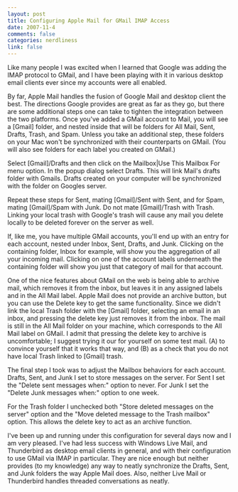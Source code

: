 ```yaml
--- 
layout: post
title: Configuring Apple Mail for GMail IMAP Access
date: 2007-11-4
comments: false
categories: nerdliness
link: false
---
```

Like many people I was excited when I learned that Google was adding the IMAP protocol to GMail, and I have been playing with it in various desktop email clients ever since my accounts were all enabled.

By far, Apple Mail handles the fusion of Google Mail and desktop client the best.  The directions Google provides are great as far as they go, but there are some additional steps one can take to tighten the integration between the two platforms.  Once you've added a GMail account to Mail, you will see a [Gmail] folder, and nested inside that will be folders for All Mail, Sent, Drafts, Trash, and Spam.  Unless you take an additional step, these folders on your Mac won't be synchronized with their counterparts on GMail.  (You will also see folders for each label you created on GMail.)

Select [Gmail]/Drafts and then click on the Mailbox|Use This Mailbox For menu option.  In the popup dialog select Drafts.  This will link Mail's drafts folder with Gmails.  Drafts created on your computer will be synchronized with the folder on Googles server.

Repeat these steps for Sent, mating [Gmail]/Sent with Sent, and for Spam, mating [Gmail]/Spam with Junk.  Do not mate [Gmail]/Trash with Trash.  Linking your local trash with Google's trash will cause any mail you delete locally to be deleted forever on the server as well.

If, like me, you have multiple GMail accounts, you'll end up with an entry for each account, nested under Inbox, Sent, Drafts, and Junk.  Clicking on the containing folder, Inbox for example, will show you the aggregation of all your incoming mail.  Clicking on one of the account labels underneath the containing folder will show you just that category of mail for that account.

One of the nice features about GMail on the web is being able to archive mail, which removes it from the inbox, but leaves it in any assigned labels and in the All Mail label.  Apple Mail does not provide an archive button, but you can use the Delete key to get the same functionality.  Since we didn't link the local Trash folder with the [Gmail] folder, selecting an email in an inbox, and pressing the delete key just removes it from the inbox.  The mail is still in the All Mail folder on your machine, which corresponds to the All Mail label on GMail.  I admit that pressing the delete key to archive is uncomfortable; I suggest trying it our for yourself on some test mail.  (A) to convince yourself that it works that way, and (B) as a check that you do not have local Trash linked to [Gmail] trash.

The final step I took was to adjust the Mailbox behaviors for each account.  Drafts, Sent, and Junk I set to store messages on the server.  For Sent I set the "Delete sent messages when:" option to never.  For Junk I set the "Delete Junk messages when:" option to one week.

For the Trash folder I unchecked both "Store deleted messages on the server" option and the "Move deleted message to the Trash mailbox" option.  This allows the delete key to act as an archive function.

I've been up and running under this configuration for several days now and I am very pleased.  I've had less success with Windows Live Mail, and Thunderbird as desktop email clients in general, and with their configuration to use GMail via IMAP in particular.  They are nice enough but neither provides (to my knowledge) any way to neatly synchronize the Drafts, Sent, and Junk folders the way Apple Mail does.  Also, neither Live Mail or Thunderbird handles threaded conversations as neatly.
